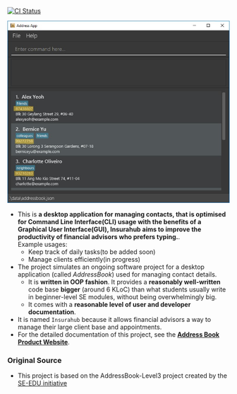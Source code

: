 [![CI Status](https://github.com/AY2324S1-CS2103-W14-1/tp/workflows/Java%20CI/badge.svg)](https://github.com/AY2324S1-CS2103-W14-1/tp/actions)

![Ui](docs/images/Ui.png)


* This is **a desktop application for managing contacts, that is optimised for Command Line Interface(CLI) usage with the benefits of a Graphical User Interface(GUI), Insurahub aims to improve the productivity of financial advisors who prefers typing.**.<br>
  Example usages:
  * Keep track of daily tasks(to be added soon)
  * Manage clients efficiently(in progress)
* The project simulates an ongoing software project for a desktop application (called _AddressBook_) used for managing contact details.
  * It is **written in OOP fashion**. It provides a **reasonably well-written** code base **bigger** (around 6 KLoC) than what students usually write in beginner-level SE modules, without being overwhelmingly big.
  * It comes with a **reasonable level of user and developer documentation**.
* It is named `Insurahub` because it allows financial advisors a way to manage their large client base and appointments.
* For the detailed documentation of this project, see the **[Address Book Product Website](https://se-education.org/addressbook-level3)**.
 ### Original Source
* This project is based on the AddressBook-Level3 project created by the [SE-EDU initiative](https://se-education.org)
